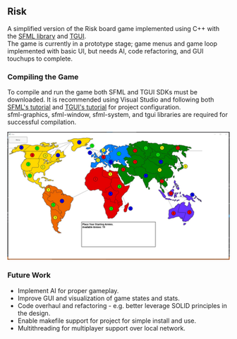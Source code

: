 ## Risk
A simplified version of the Risk board game implemented using C++ with the [SFML library](https://www.sfml-dev.org/index.php) and [TGUI](https://tgui.eu/).    
The game is currently in a prototype stage; game menus and game loop implemented with basic UI, but needs AI, code refactoring, and GUI touchups to complete.

### Compiling the Game
To compile and run the game both SFML and TGUI SDKs must be downloaded. It is recommended using Visual Studio and 
following both [SFML's tutorial](https://www.sfml-dev.org/tutorials/2.5/start-vc.php) and [TGUI's tutorial](https://tgui.eu/tutorials/0.10/visual-studio/)
for project configuration.  
sfml-graphics, sfml-window, sfml-system, and tgui libraries are required for successful compilation.

<img src="pictures/TheGame.jpg" alt="The Game (still a baby!)"/>

### Future Work
 - Implement AI for proper gameplay.
 - Improve GUI and visualization of game states and stats.
 - Code overhaul and refactoring - e.g. better leverage SOLID principles in the design.
 - Enable makefile support for project for simple install and use.
 - Multithreading for multiplayer support over local network.
